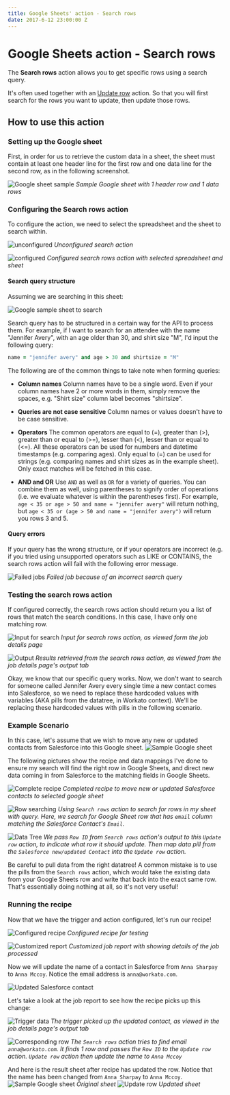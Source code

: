```yaml
---
title: Google Sheets' action - Search rows
date: 2017-6-12 23:00:00 Z
---
```


# Google Sheets action - Search rows

The **Search rows** action allows you to get specific rows using a search query.

It's often used together with an [Update row](https://docs.workato.com/connectors/google-sheets/action-update-row.html) action. So that you will first search for the rows you want to update, then update those rows.

## How to use this action
### Setting up the Google sheet
First, in order for us to retrieve the custom data in a sheet, the sheet must contain at least one header line for the first row and one data line for the second row, as in the following screenshot.

![Google sheet sample](/assets/images/connectors/google-sheets/sample-google-sheet.jpg)
*Sample Google sheet with 1 header row and 1 data rows*

### Configuring the Search rows action

To configure the action, we need to select the spreadsheet and the sheet to search within.

![unconfigured](/assets/images/connectors/google-sheets/unconfigured-search.jpg)
*Unconfigured search action*

![configured](/assets/images/connectors/google-sheets/configured-search.jpg)
*Configured search rows action with selected spreadsheet and sheet*

#### Search query structure
Assuming we are searching in this sheet:

![Google sample sheet to search](/assets/images/connectors/google-sheets/sample-google-sheets.jpg)

Search query has to be structured in a certain way for the API to process them. For example, if I want to search for an attendee with the name "Jennifer Avery", with an age older than 30, and shirt size "M", I'd input the following query:

```ruby
name = "jennifer avery" and age > 30 and shirtsize = "M"
```

The following are of the common things to take note when forming queries:

- **Column names**
Column names have to be a single word. Even if your column names have 2 or more words in them, simply remove the spaces, e.g. "Shirt size" column label becomes "shirtsize".

- **Queries are not case sensitive**
Column names or values doesn't have to be case sensitive.

- **Operators**
The common operators are equal to (=), greater than (>), greater than or equal to (>=), lesser than (<), lesser than or equal to (<=). All these operators can be used for numbers and datetime timestamps (e.g. comparing ages).
Only equal to (=) can be used for strings (e.g. comparing names and shirt sizes as in the example sheet). Only exact matches will be fetched in this case.

- **AND and OR**
Use `AND` as well as `OR` for a variety of queries. You can combine them as well, using parentheses to signify order of operations (i.e. we evaluate whatever is within the parentheses first).
For example, `age < 35 or age > 50 and name = "jennifer avery"` will return nothing, but `age < 35 or (age > 50 and name = "jennifer avery")` will return you rows 3 and 5.

#### Query errors
If your query has the wrong structure, or if your operators are incorrect (e.g. if you tried using unsupported operators such as LIKE or CONTAINS, the search rows action will fail with the following error message.

![Failed jobs](/assets/images/connectors/google-sheets/failed-jobs.jpg)
*Failed job because of an incorrect search query*

### Testing the search rows action
If configured correctly, the search rows action should return you a list of rows that match the search conditions. In this case, I have only one matching row.

![Input for search](/assets/images/connectors/google-sheets/search-input.jpg)
*Input for search rows action, as viewed form the job details page*

![Output](/assets/images/connectors/google-sheets/job-results.jpg)
*Results retrieved from the search rows action, as viewed from the job details page's output tab*

Okay, we know that our specific query works. Now, we don't want to search for someone called Jennifer Avery every single time a new contact comes into Salesforce, so we need to replace these hardcoded values with variables (AKA pills from the datatree, in Workato context). We'll be replacing these hardcoded values with pills in the following scenario.

### Example Scenario
In this case, let's assume that we wish to move any new or updated contacts from Salesforce into this Google sheet.
![Sample Google sheet](/assets/images/connectors/google-sheets/sample-two-rows.png)

The following pictures show the recipe and data mappings I've done to ensure my search will find the right row in Google Sheets, and direct new data coming in from Salesforce to the matching fields in Google Sheets.

![Complete recipe](/assets/images/connectors/google-sheets/completed-recipe.jpg)
*Completed recipe to move new or updated Salesforce contacts to selected google sheet*

![Row searching](/assets/images/connectors/google-sheets/row-searching.jpg)
*Using `Search rows` action to search for rows in my sheet with query. Here, we search for Google Sheet row that has `email` column matching the Salesforce Contact's `Email`.*

![Data Tree](/assets/images/connectors/google-sheets/data-treee.jpg)
*We pass `Row ID` from `Search rows` action's output to this `Update row` action, to indicate what row it should update. Then map data pill from the `Salesforce new/updated Contact` into the `Update row` action.*

Be careful to pull data from the right datatree! A common mistake is to use the pills from the `Search rows` action, which would take the existing data from your Google Sheets row and write that back into the exact same row. That's essentially doing nothing at all, so it's not very useful!

### Running the recipe
Now that we have the trigger and action configured, let's run our recipe!

![Configured recipe](/assets/images/connectors/google-sheets/configured-recipe-test.jpg)
*Configured recipe for testing*

![Customized report](/assets/images/connectors/google-sheets/new-updated-contact.jpg)
*Customized job report with showing details of the job processed*

Now we will update the name of a contact in Salesforce from `Anna Sharpay` to `Anna Mccoy`. Notice the email address is `anna@workato.com`.

![Updated Salesforce contact](/assets/images/connectors/google-sheets/updated-salesforce-contact.png)

Let's take a look at the job report to see how the recipe picks up this change:

![Trigger data](/assets/images/connectors/google-sheets/trigger-datas.jpg)
*The trigger picked up the updated contact, as viewed in the job details page's output tab*

![Corresponding row](/assets/images/connectors/google-sheets/corresponding-row.jpg)
*The `Search rows` action tries to find email `anna@workato.com`. It finds 1 row and passes the `Row ID` to the `Update row` action. `Update row` action then update the name to `Anna Mccoy`*

And here is the result sheet after recipe has updated the row. Notice that the name has been changed from `Anna Sharpay` to `Anna Mccoy`.
![Sample Google sheet](/assets/images/connectors/google-sheets/sample-two-rows.png)
*Original sheet*
![Update row](/assets/images/connectors/google-sheets/updated-row.jpg)
*Updated sheet*
